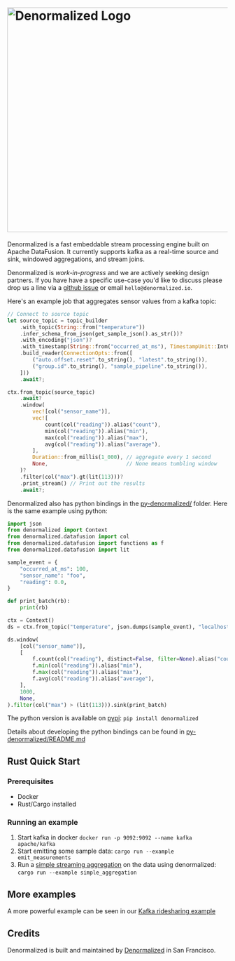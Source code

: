 <h1>
  <a href="https://www.denormalized.io">
    <img src="./docs/images/denormalized_dark.png" alt="Denormalized Logo" width="512">
  </a>
</h1>

Denormalized is a fast embeddable stream processing engine built on Apache DataFusion.
It currently supports kafka as a real-time source and sink, windowed aggregations, and stream joins.

Denormalized is *work-in-progress* and we are actively seeking design partners. If you have have a specific use-case you'd like to discuss please drop us a line via a [github issue](https://github.com/probably-nothing-labs/denormalized/issues) or email `hello@denormalized.io`.


Here's an example job that aggregates sensor values from a kafka topic:

```rust
// Connect to source topic
let source_topic = topic_builder
    .with_topic(String::from("temperature"))
    .infer_schema_from_json(get_sample_json().as_str())?
    .with_encoding("json")?
    .with_timestamp(String::from("occurred_at_ms"), TimestampUnit::Int64Millis)
    .build_reader(ConnectionOpts::from([
        ("auto.offset.reset".to_string(), "latest".to_string()),
        ("group.id".to_string(), "sample_pipeline".to_string()),
    ]))
    .await?;

ctx.from_topic(source_topic)
    .await?
    .window(
        vec![col("sensor_name")],
        vec![
            count(col("reading")).alias("count"),
            min(col("reading")).alias("min"),
            max(col("reading")).alias("max"),
            avg(col("reading")).alias("average"),
        ],
        Duration::from_millis(1_000), // aggregate every 1 second
        None,                         // None means tumbling window
    )?
    .filter(col("max").gt(lit(113)))?
    .print_stream() // Print out the results
    .await?;
```

Denormalized also has python bindings in the [py-denormalized/](py-denormalized/) folder. Here is the same example using python:

```python
import json
from denormalized import Context
from denormalized.datafusion import col
from denormalized.datafusion import functions as f
from denormalized.datafusion import lit

sample_event = {
    "occurred_at_ms": 100,
    "sensor_name": "foo",
    "reading": 0.0,
}

def print_batch(rb):
    print(rb)

ctx = Context()
ds = ctx.from_topic("temperature", json.dumps(sample_event), "localhost:9092")

ds.window(
    [col("sensor_name")],
    [
        f.count(col("reading"), distinct=False, filter=None).alias("count"),
        f.min(col("reading")).alias("min"),
        f.max(col("reading")).alias("max"),
        f.avg(col("reading")).alias("average"),
    ],
    1000,
    None,
).filter(col("max") > (lit(113))).sink(print_batch)
```

The python version is available on [pypi](https://pypi.org/project/denormalized/0.0.4/): `pip install denormalized`

Details about developing the python bindings can be found in [py-denormalized/README.md](py-denormalized/README.md)

## Rust Quick Start

### Prerequisites

- Docker
- Rust/Cargo installed

### Running an example

1. Start kafka in docker `docker run -p 9092:9092 --name kafka apache/kafka`
2. Start emitting some sample data: `cargo run --example emit_measurements`
3. Run a [simple streaming aggregation](./examples/examples/simple_aggregation.rs) on the data using denormalized: `cargo run --example simple_aggregation`

## More examples

A more powerful example can be seen in our [Kafka ridesharing example](./docs/kafka_rideshare_example.md)

## Credits

Denormalized is built and maintained by [Denormalized](https://www.denormalized.io) in San Francisco.
